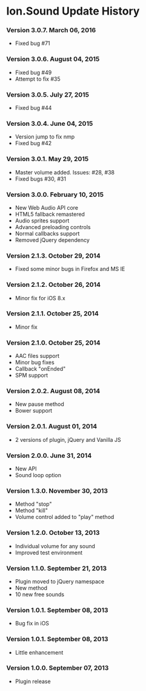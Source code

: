 # Ion.Sound Update History

### Version 3.0.7. March 06, 2016
* Fixed bug #71

### Version 3.0.6. August 04, 2015
* Fixed bug #49
* Attempt to fix #35

### Version 3.0.5. July 27, 2015
* Fixed bug #44

### Version 3.0.4. June 04, 2015
* Version jump to fix nmp
* Fixed bug #42

### Version 3.0.1. May 29, 2015
* Master volume added. Issues: #28, #38
* Fixed bugs #30, #31

### Version 3.0.0. February 10, 2015
* New Web Audio API core
* HTML5 fallback remastered
* Audio sprites support
* Advanced preloading controls
* Normal callbacks support
* Removed jQuery dependency

### Version 2.1.3. October 29, 2014
* Fixed some minor bugs in Firefox and MS IE

### Version 2.1.2. October 26, 2014
* Minor fix for iOS 8.x

### Version 2.1.1. October 25, 2014
* Minor fix

### Version 2.1.0. October 25, 2014
* AAC files support
* Minor bug fixes
* Callback "onEnded"
* SPM support

### Version 2.0.2. August 08, 2014
* New pause method
* Bower support

### Version 2.0.1. August 01, 2014
* 2 versions of plugin, jQuery and Vanilla JS

### Version 2.0.0. June 31, 2014
* New API
* Sound loop option

### Version 1.3.0. November 30, 2013
* Method "stop"
* Method "kill"
* Volume control added to "play" method

### Version 1.2.0. October 13, 2013
* Individual volume for any sound
* Improved test environment

### Version 1.1.0. September 21, 2013
* Plugin moved to jQuery namespace
* New method
* 10 new free sounds

### Version 1.0.1. September 08, 2013
* Bug fix in iOS

### Version 1.0.1. September 08, 2013
* Little enhancement

### Version 1.0.0. September 07, 2013
* Plugin release
